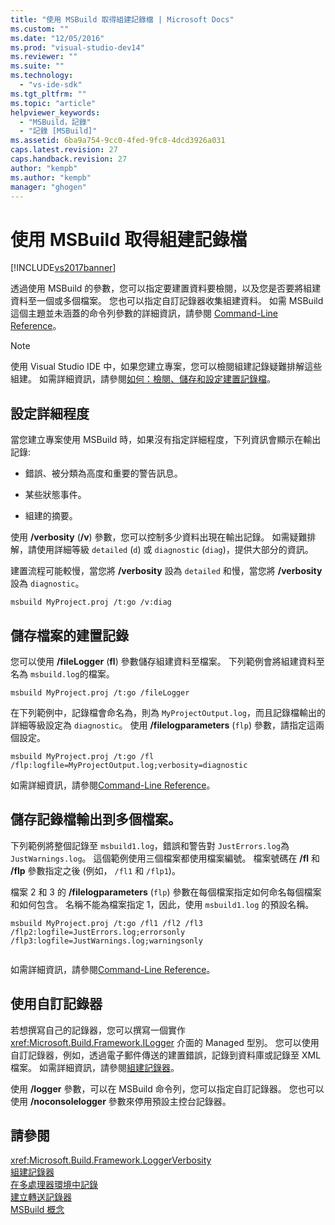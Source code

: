 ```yaml
---
title: "使用 MSBuild 取得組建記錄檔 | Microsoft Docs"
ms.custom: ""
ms.date: "12/05/2016"
ms.prod: "visual-studio-dev14"
ms.reviewer: ""
ms.suite: ""
ms.technology: 
  - "vs-ide-sdk"
ms.tgt_pltfrm: ""
ms.topic: "article"
helpviewer_keywords: 
  - "MSBuild，記錄"
  - "記錄 [MSBuild]"
ms.assetid: 6ba9a754-9cc0-4fed-9fc8-4dcd3926a031
caps.latest.revision: 27
caps.handback.revision: 27
author: "kempb"
ms.author: "kempb"
manager: "ghogen"
---
```

# 使用 MSBuild 取得組建記錄檔
[!INCLUDE[vs2017banner](../code-quality/includes/vs2017banner.md)]

透過使用 MSBuild 的參數，您可以指定要建置資料要檢閱，以及您是否要將組建資料至一個或多個檔案。  您也可以指定自訂記錄器收集組建資料。  如需 MSBuild 這個主題並未涵蓋的命令列參數的詳細資訊，請參閱 [Command\-Line Reference](../msbuild/msbuild-command-line-reference.md)。  
  
> [!NOTE]
>  使用 Visual Studio IDE 中，如果您建立專案，您可以檢閱組建記錄疑難排解這些組建。  如需詳細資訊，請參閱[如何：檢閱、儲存和設定建置記錄檔](../ide/how-to-view-save-and-configure-build-log-files.md)。  
  
## 設定詳細程度  
 當您建立專案使用 MSBuild 時，如果沒有指定詳細程度，下列資訊會顯示在輸出記錄:  
  
-   錯誤、被分類為高度和重要的警告訊息。  
  
-   某些狀態事件。  
  
-   組建的摘要。  
  
 使用 **\/verbosity** \(**\/v**\) 參數，您可以控制多少資料出現在輸出記錄。  如需疑難排解，請使用詳細等級 `detailed` \(`d`\) 或 `diagnostic` \(`diag`\)，提供大部分的資訊。  
  
 建置流程可能較慢，當您將 **\/verbosity** 設為 `detailed` 和慢，當您將 **\/verbosity** 設為 `diagnostic`。  
  
```  
msbuild MyProject.proj /t:go /v:diag  
```  
  
## 儲存檔案的建置記錄  
 您可以使用 **\/fileLogger** \(**fl**\) 參數儲存組建資料至檔案。  下列範例會將組建資料至名為 `msbuild.log`的檔案。  
  
```  
msbuild MyProject.proj /t:go /fileLogger  
```  
  
 在下列範例中，記錄檔會命名為，則為 `MyProjectOutput.log`，而且記錄檔輸出的詳細等級設定為 `diagnostic`。  使用 **\/filelogparameters** \(`flp`\) 參數，請指定這兩個設定。  
  
```  
msbuild MyProject.proj /t:go /fl /flp:logfile=MyProjectOutput.log;verbosity=diagnostic  
```  
  
 如需詳細資訊，請參閱[Command\-Line Reference](../msbuild/msbuild-command-line-reference.md)。  
  
## 儲存記錄檔輸出到多個檔案。  
 下列範例將整個記錄至 `msbuild1.log`，錯誤和警告對 `JustErrors.log`為 `JustWarnings.log`。  這個範例使用三個檔案都使用檔案編號。  檔案號碼在 **\/fl** 和 **\/flp** 參數指定之後 \(例如， `/fl1` 和 `/flp1`\)。  
  
 檔案 2 和 3 的 **\/filelogparameters** \(`flp`\) 參數在每個檔案指定如何命名每個檔案和如何包含。  名稱不能為檔案指定 1，因此，使用 `msbuild1.log` 的預設名稱。  
  
```  
msbuild MyProject.proj /t:go /fl1 /fl2 /fl3 /flp2:logfile=JustErrors.log;errorsonly /flp3:logfile=JustWarnings.log;warningsonly  
  
```  
  
 如需詳細資訊，請參閱[Command\-Line Reference](../msbuild/msbuild-command-line-reference.md)。  
  
## 使用自訂記錄器  
 若想撰寫自己的記錄器，您可以撰寫一個實作 <xref:Microsoft.Build.Framework.ILogger> 介面的 Managed 型別。  您可以使用自訂記錄器，例如，透過電子郵件傳送的建置錯誤，記錄到資料庫或記錄至 XML 檔案。  如需詳細資訊，請參閱[組建記錄器](../msbuild/build-loggers.md)。  
  
 使用 **\/logger** 參數，可以在 MSBuild 命令列，您可以指定自訂記錄器。  您也可以使用 **\/noconsolelogger** 參數來停用預設主控台記錄器。  
  
## 請參閱  
 <xref:Microsoft.Build.Framework.LoggerVerbosity>   
 [組建記錄器](../msbuild/build-loggers.md)   
 [在多處理器環境中記錄](../msbuild/logging-in-a-multi-processor-environment.md)   
 [建立轉送記錄器](../msbuild/creating-forwarding-loggers.md)   
 [MSBuild 概念](../msbuild/msbuild-concepts.md)